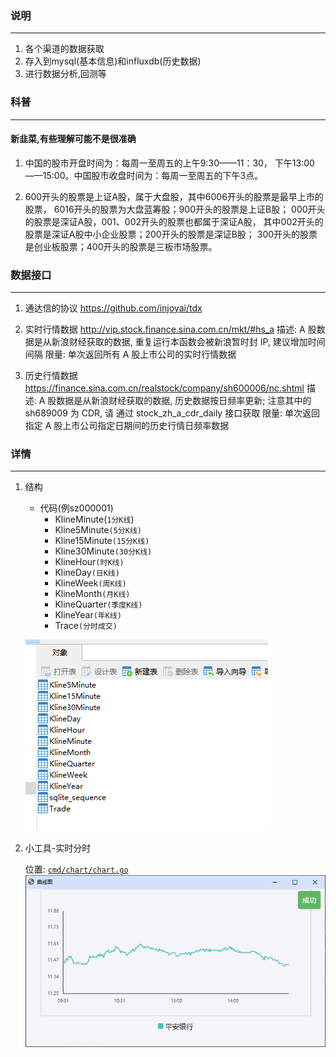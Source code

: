 ### 说明

---
1. 各个渠道的数据获取
2. 存入到mysql(基本信息)和influxdb(历史数据)
3. 进行数据分析,回测等

### 科普

---
#### 新韭菜,有些理解可能不是很准确

1. 中国的股市开盘时间为：每周一至周五的上午9:30——11：30， 下午13:00——15:00。中国股市收盘时间为：每周一至周五的下午3点。

2. 600开头的股票是上证A股，属于大盘股，其中6006开头的股票是最早上市的股票， 6016开头的股票为大盘蓝筹股；900开头的股票是上证B股；
   000开头的股票是深证A股，001、002开头的股票也都属于深证A股， 其中002开头的股票是深证A股中小企业股票；200开头的股票是深证B股；
   300开头的股票是创业板股票；400开头的股票是三板市场股票。

### 数据接口

---

1. 通达信的协议 https://github.com/injoyai/tdx

2. 实时行情数据  http://vip.stock.finance.sina.com.cn/mkt/#hs_a
   描述: A 股数据是从新浪财经获取的数据, 重复运行本函数会被新浪暂时封 IP, 建议增加时间间隔 限量: 单次返回所有 A
   股上市公司的实时行情数据

3. 历史行情数据  https://finance.sina.com.cn/realstock/company/sh600006/nc.shtml
   描述: A 股数据是从新浪财经获取的数据, 历史数据按日频率更新; 注意其中的 sh689009 为 CDR, 请 通过 stock_zh_a_cdr_daily
   接口获取 限量: 单次返回指定 A 股上市公司指定日期间的历史行情日频率数据

### 详情

---

1. 结构
    - 代码(例sz000001)
        - KlineMinute(`1分K线`)
        - Kline5Minute`(5分K线)`
        - Kline15Minute`(15分K线)`
        - Kline30Minute`(30分K线)`
        - KlineHour`(时K线)`
        - KlineDay`(日K线)`
        - KlineWeek`(周K线)`
        - KlineMonth`(月K线)`
        - KlineQuarter`(季度K线)`
        - KlineYear`(年K线)`
        - Trace`(分时成交)`

   ![](docs/tables.png)

2. 小工具-实时分时

   位置: [`cmd/chart/chart.go`](https://github.com/injoyai/stock/blob/main/cmd/chart/chart.go)
   ![](docs/chart.png)